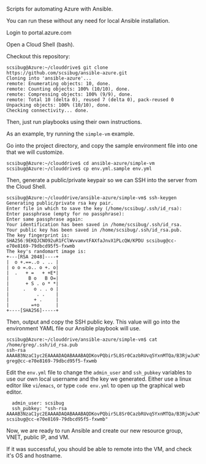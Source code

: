 Scripts for automating Azure with Ansible.

You can run these without any need for local Ansible installation.

Login to portal.azure.com

Open a Cloud Shell (bash).

Checkout this repository:

```
scsibug@Azure:~/clouddrive$ git clone https://github.com/scsibug/ansible-azure.git
Cloning into 'ansible-azure'...
remote: Enumerating objects: 10, done.
remote: Counting objects: 100% (10/10), done.
remote: Compressing objects: 100% (9/9), done.
remote: Total 10 (delta 0), reused 7 (delta 0), pack-reused 0
Unpacking objects: 100% (10/10), done.
Checking connectivity... done.
```

Then, just run playbooks using their own instructions.

As an example, try running the ```simple-vm``` example.

Go into the project directory, and copy the sample environment file into one that we will customize.

```
scsibug@Azure:~/clouddrive$ cd ansible-azure/simple-vm
scsibug@Azure:~/clouddrive$ cp env.yml.sample env.yml
```

Then, generate a public/private keypair so we can SSH into the server from the Cloud Shell.

```
scsibug@Azure:~/clouddrive/ansible-azure/simple-vm$ ssh-keygen
Generating public/private rsa key pair.
Enter file in which to save the key (/home/scsibug/.ssh/id_rsa):
Enter passphrase (empty for no passphrase):
Enter same passphrase again:
Your identification has been saved in /home/scsibug/.ssh/id_rsa.
Your public key has been saved in /home/scsibug/.ssh/id_rsa.pub.
The key fingerprint is:
SHA256:9EKQJCNO92uR1FClWvvamvtFAXfaJnvX1PLcQW/KPDU scsibug@cc-e70e8169-79dbcd95f5-fxwmb
The key's randomart image is:
+---[RSA 2048]----+
|  o +.==..o . .. |
| o o =.o.. o +. o|
|  .   + =   + +E*|
|       B o   B O=|
|      + S . o * *|
|     .   o . . o |
|          . .    |
|         + .     |
|        =+o      |
+----[SHA256]-----+
```

Then, output and copy the SSH public key.  This value will go into the environment YAML file our Ansible playbook will use.

```
scsibug@Azure:~/clouddrive/ansible-azure/simple-vm$ cat /home/greg/.ssh/id_rsa.pub
ssh-rsa AAAAB3NzaC1yc2EAAAADAQABAAABAQDKovPQbir5L8Sr0CazbRUvq5YxnMTQa/B3RjwJuKYvM3C3gsny95W0S6frmq/gkxgDg838Z3W1K/czkTJ0XqdxJ9hVBqVqQqG82VX+6hxEVtFf/AMWZok25KkUn/btSLESK6VJdjOuJ13Js+piCcMdTbRIaoYnohRaMaqrzwov2GKY23Q+i95jbcSNj9DugF9taaNYgWV63s/kFQweV+RjF3hEGSuuaKp1RBJy+xO7V3amX3+DToV3EXVF1j5kz08A2xsER9vK5z9ZCE+0rzzimTncxyZoOA23Wpc0xSKhXXLpy8OP5bCHSGYzsGBKa8k930uUeDkMZCFzq8ccbcU9 greg@cc-e70e8169-79dbcd95f5-fxwmb
```

Edit the ```env.yml``` file to change the ```admin_user``` and ```ssh_pubkey``` variables to use our own local username and the key we generated.  Either use a linux editor like ```vi```/```emacs```, or type ```code env.yml``` to open up the graphical web editor.

```
  admin_user: scsibug
  ssh_pubkey: "ssh-rsa AAAAB3NzaC1yc2EAAAADAQABAAABAQDKovPQbir5L8Sr0CazbRUvq5YxnMTQa/B3RjwJuKYvM3C3gsny95W0S6frmq/gkxgDg838Z3W1K/czkTJ0XqdxJ9hVBqVqQqG82VX+6hxEVtFf/AMWZok25KkUn/btSLESK6VJdjOuJ13Js+piCcMdTbRIaoYnohRaMaqrzwov2GKY23Q+i95jbcSNj9DugF9taaNYgWV63s/kFQweV+RjF3hEGSuuaKp1RBJy+xO7V3amX3+DToV3EXVF1j5kz08A2xsER9vK5z9ZCE+0rzzimTncxyZoOA23Wpc0xSKhXXLpy8OP5bCHSGYzsGBKa8k930uUeDkMZCFzq8ccbcU9 scsibug@cc-e70e8169-79dbcd95f5-fxwmb"
```

Now, we are ready to run Ansible and create our new resource group, VNET, public IP, and VM.

If it was successful, you should be able to remote into the VM, and check it's OS and hostname.
